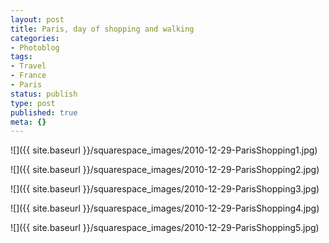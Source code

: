 ```yaml
---
layout: post
title: Paris, day of shopping and walking
categories:
- Photoblog
tags:
- Travel
- France
- Paris
status: publish
type: post
published: true
meta: {}
---
```


![]({{ site.baseurl }}/squarespace_images/2010-12-29-ParisShopping1.jpg)
 
![]({{ site.baseurl }}/squarespace_images/2010-12-29-ParisShopping2.jpg)

![]({{ site.baseurl }}/squarespace_images/2010-12-29-ParisShopping3.jpg)
   
![]({{ site.baseurl }}/squarespace_images/2010-12-29-ParisShopping4.jpg)
   
![]({{ site.baseurl }}/squarespace_images/2010-12-29-ParisShopping5.jpg)
